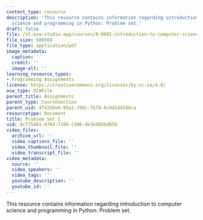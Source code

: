 ```yaml
---
content_type: resource
description: 'This resource contains information regarding introduction to computer
  science and programming in Python: Problem set.'
draft: false
file: /ol-ocw-studio-app/courses/6-0001-introduction-to-computer-science-and-programming-in-python-fall-2016/8cf75481d7047180c386de3e485bd050_MIT6_0001F16_ps1.pdf
file_size: 689569
file_type: application/pdf
image_metadata:
  caption: ''
  credit: ''
  image-alt: ''
learning_resource_types:
- Programming Assignments
license: https://creativecommons.org/licenses/by-nc-sa/4.0/
ocw_type: OCWFile
parent_title: Assignments
parent_type: CourseSection
parent_uid: 4f4256e8-99a1-396c-7b78-8c0d1442d6ca
resourcetype: Document
title: Problem Set 1
uid: 8cf75481-d704-7180-c386-de3e485bd050
video_files:
  archive_url: ''
  video_captions_file: ''
  video_thumbnail_file: ''
  video_transcript_file: ''
video_metadata:
  source: ''
  video_speakers: ''
  video_tags: ''
  youtube_description: ''
  youtube_id: ''
---
```

This resource contains information regarding introduction to computer science and programming in Python: Problem set.